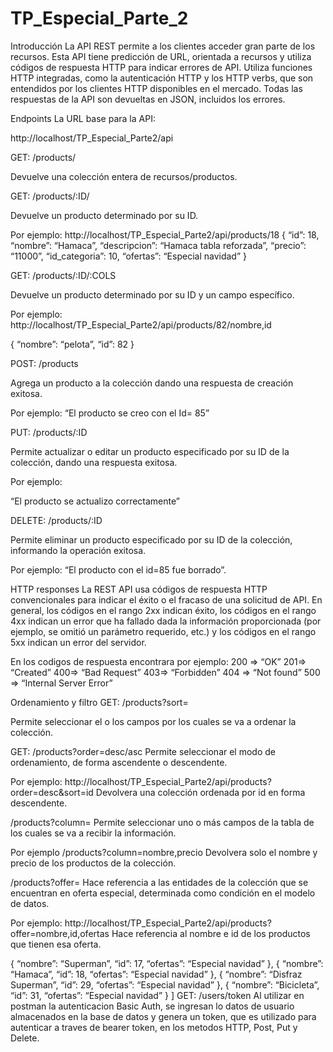 # TP_Especial_Parte_2
Introducción
La API REST permite a los clientes acceder gran parte de los recursos. Esta API tiene predicción de URL, orientada a recursos y utiliza códigos de respuesta HTTP para indicar errores de API. Utiliza funciones HTTP integradas, como la autenticación HTTP y los HTTP verbs, que son entendidos por los clientes HTTP disponibles en el mercado. Todas las respuestas de la API son devueltas en JSON, incluidos los errores.

Endpoints
La URL base para la API:

http://localhost/TP_Especial_Parte2/api

GET:
/products/

Devuelve una colección entera de recursos/productos.

GET:
/products/:ID/

Devuelve un producto determinado por su ID.

Por ejemplo:
http://localhost/TP_Especial_Parte2/api/products/18
{
“id”: 18,
“nombre”: “Hamaca”,
“descripcion”: “Hamaca tabla reforzada”,
“precio”: “11000”,
“id_categoria”: 10,
“ofertas”: “Especial navidad”
}

GET:
/products/:ID/:COLS

Devuelve un producto determinado por su ID y un campo específico.

Por ejemplo:
http://localhost/TP_Especial_Parte2/api/products/82/nombre,id

{
“nombre”: “pelota”,
“id”: 82
}

POST:
/products

Agrega un producto a la colección dando una respuesta de creación exitosa.

Por ejemplo:
“El producto se creo con el Id= 85”

PUT:
/products/:ID

Permite actualizar o editar un producto especificado por su ID de la colección, dando una respuesta exitosa.

Por ejemplo:

“El producto se actualizo correctamente”

DELETE:
/products/:ID

Permite eliminar un producto especificado por su ID de la colección, informando la operación exitosa.

Por ejemplo:
“El producto con el id=85 fue borrado”.

HTTP responses
La REST API usa códigos de respuesta HTTP convencionales para indicar el éxito o el fracaso de una solicitud de API. En general, los códigos en el rango 2xx indican éxito, los códigos en el rango 4xx indican un error que ha fallado dada la información proporcionada (por ejemplo, se omitió un parámetro requerido, etc.) y los códigos en el rango 5xx indican un error del servidor.

En los codigos de respuesta encontrara por ejemplo:
200 => “OK”
201=> “Created”
400=> “Bad Request”
403=> “Forbidden”
404 => “Not found”
500 => “Internal Server Error”

Ordenamiento y filtro
GET:
/products?sort=

Permite seleccionar el o los campos por los cuales se va a ordenar la colección.

GET:
/products?order=desc/asc
Permite seleccionar el modo de ordenamiento, de forma ascendente o descendente.

Por ejemplo:
http://localhost/TP_Especial_Parte2/api/products?order=desc&sort=id
Devolvera una colección ordenada por id en forma descendente.

/products?column=
Permite seleccionar uno o más campos de la tabla de los cuales se va a recibir la información.

Por ejemplo /products?column=nombre,precio
Devolvera solo el nombre y precio de los productos de la colección.

/products?offer=
Hace referencia a las entidades de la colección que se encuentran en oferta especial, determinada como condición en el modelo de datos.

Por ejemplo:
http://localhost/TP_Especial_Parte2/api/products?offer=nombre,id,ofertas
Hace referencia al nombre e id de los productos que tienen esa oferta.

{
“nombre”: “Superman”,
“id”: 17,
“ofertas”: “Especial navidad”
},
{
“nombre”: “Hamaca”,
“id”: 18,
“ofertas”: “Especial navidad”
},
{
“nombre”: “Disfraz Superman”,
“id”: 29,
“ofertas”: “Especial navidad”
},
{
“nombre”: “Bicicleta”,
“id”: 31,
“ofertas”: “Especial navidad”
}
]
GET:
/users/token
Al utilizar en postman la autenticacion Basic Auth, se ingresan lo datos de usuario almacenados en la base de datos y genera un token, que es utilizado para autenticar a traves de bearer token, en los metodos HTTP, Post, Put y Delete.  


